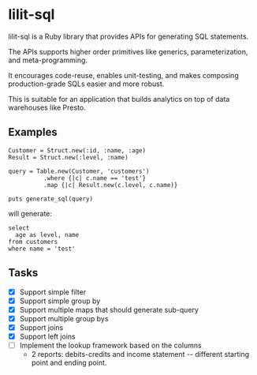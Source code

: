 lilit-sql
==========

lilit-sql is a Ruby library that provides APIs for generating SQL statements. 

The APIs supports higher order primitives like generics, parameterization, and meta-programming.

It encourages code-reuse, enables unit-testing, and makes composing production-grade SQLs easier and more robust.

This is suitable for an application that builds analytics on top of data warehouses like Presto.

Examples
---------

```
Customer = Struct.new(:id, :name, :age)
Result = Struct.new(:level, :name)
  
query = Table.new(Customer, 'customers')
          .where {|c| c.name == 'test'}
          .map {|c| Result.new(c.level, c.name)}

puts generate_sql(query)
```

will generate:

```
select
  age as level, name
from customers
where name = 'test'
```

Tasks
------
- [x] Support simple filter
- [x] Support simple group by
- [x] Support multiple maps that should generate sub-query
- [x] Support multiple group bys
- [x] Support joins
- [x] Support left joins
- [ ] Implement the lookup framework based on the columns
  - 2 reports: debits-credits and income statement -- different starting point and ending point.
